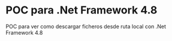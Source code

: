 ﻿# POC para .Net Framework 4.8

POC para ver como descargar ficheros desde ruta local con .Net Framework 4.8
